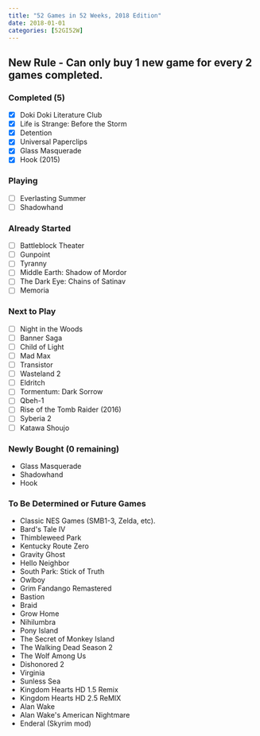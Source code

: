 ```yaml
---
title: "52 Games in 52 Weeks, 2018 Edition"
date: 2018-01-01
categories: [52GI52W]
---
```


## New Rule - Can only buy 1 new game for every 2 games completed.

### Completed (5)
- [x] Doki Doki Literature Club
- [x] Life is Strange: Before the Storm
- [x] Detention
- [x] Universal Paperclips
- [x] Glass Masquerade
- [x] Hook (2015)

### Playing
- [ ] Everlasting Summer
- [ ] Shadowhand

### Already Started 
- [ ] Battleblock Theater
- [ ] Gunpoint
- [ ] Tyranny
- [ ] Middle Earth: Shadow of Mordor
- [ ] The Dark Eye: Chains of Satinav
- [ ] Memoria

### Next to Play
 - [ ] Night in the Woods
 - [ ] Banner Saga
 - [ ] Child of Light
 - [ ] Mad Max
 - [ ] Transistor
 - [ ] Wasteland 2
 - [ ] Eldritch
 - [ ] Tormentum: Dark Sorrow
 - [ ] Qbeh-1
 - [ ] Rise of the Tomb Raider (2016)
 - [ ] Syberia 2 
 - [ ] Katawa Shoujo
 
### Newly Bought (0 remaining)
- Glass Masquerade
- Shadowhand 
- Hook
 
### To Be Determined or Future Games
- Classic NES Games (SMB1-3, Zelda, etc).
- Bard's Tale IV
- Thimbleweed Park
- Kentucky Route Zero
- Gravity Ghost
- Hello Neighbor
- South Park: Stick of Truth
- Owlboy
- Grim Fandango Remastered
- Bastion
- Braid
- Grow Home
- Nihilumbra
- Pony Island
- The Secret of Monkey Island
- The Walking Dead Season 2
- The Wolf Among Us
- Dishonored 2
- Virginia
- Sunless Sea
- Kingdom Hearts HD 1.5 Remix
- Kingdom Hearts HD 2.5 ReMIX
- Alan Wake
- Alan Wake's American Nightmare
- Enderal (Skyrim mod)